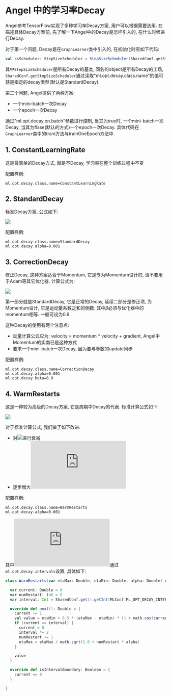 # Angel 中的学习率Decay

Angel参考TensorFlow实现了多种学习率Decay方案, 用户可以根据需要选用. 在描述具体Decay方案前, 先了解一下Angel中的Decay是怎样引入的, 在什么时候进行Decay.

对于第一个问题, Decay是在`GraphLearner`类中引入的, 在初始化时有如下代码:
```scala
val ssScheduler: StepSizeScheduler = StepSizeScheduler(SharedConf.getStepSizeScheduler, lr0)
```
其中`StepSizeScheduler`是所有Decay的基类, 同名的object是所有Decay的工场, `SharedConf.getStepSizeScheduler`通过读取"ml.opt.decay.class.name"的值可获是指定的decay类型(默认是StandardDecay).

第二个问题, Angel提供了两种方案:
- 一个mini-batch一次Decay
- 一个epoch一次Decay

通过"ml.opt.decay.on.batch"参数进行控制, 当其为true时, 一个mini-batch一次Decay, 当其为flase(默认的方式)一个epoch一次Decay. 具体代码在`GraphLearner`类中的train方法与trainOneEpoch方法中.


## 1. ConstantLearningRate
这是最简单的Decay方式, 就是不Decay, 学习率在整个训练过程中不变

配置样例:
```
ml.opt.decay.class.name=ConstantLearningRate
```

## 2. StandardDecay
标准Decay方案, 公式如下:

![](http://latex.codecogs.com/png.latex?lr_{t}=\frac{lr_0}{\sqrt{1+\alpha\cdot%20t}})

配置样例:
```
ml.opt.decay.class.name=StandardDecay
ml.opt.decay.alpha=0.001
```
## 3. CorrectionDecay
修正Decay, 这种方案适合于Momentum, 它是专为Momentum设计的, 请不要用于Adam等其它优化器. 计算公式为:

![](http://latex.codecogs.com/png.latex?lr_{t}=\frac{lr_0}{\sqrt{1+\alpha\cdot%20t}}\cdot\frac{1-\beta}{1-\beta^t})

第一部分就是StandardDecay, 它是正常的Decay, 延续二部分是修正项, 为Momentum设计, 它是运动量系数之和的倒数. 其中$\beta$必须与优化器中的momentum相等. 一般可设为0.9. 

这种Decay的使用有两个注意点:
- 动量计算公式应为: velocity = momentum * velocity + gradient, Angel中Momentum的实南已是这种方式
- 要求一个mini-batch一次Decay, 因为要与参数的update同步

配置样例:
```
ml.opt.decay.class.name=CorrectionDecay
ml.opt.decay.alpha=0.001
ml.opt.decay.beta=0.9
```
## 4. WarmRestarts
这是一种较为高级的Decay方案, 它是周期中Decay的代表. 标准计算公式如下:

![](http://latex.codecogs.com/png.latex?lr_t=lr_{min}+\frac{1}{2}\cdot\frac{lr_{max}-lr_{min}}{1+\cos{(\frac{t}{interval}\pi)}})

对于标准计算公式, 我们做了如下改进. 
- 对![](http://latex.codecogs.com/png.latex?lr_{max})进行衰减
- 遂步增大![](http://latex.codecogs.com/png.latex?interval)

配置样例:
```
ml.opt.decay.class.name=WarmRestarts
ml.opt.decay.alpha=0.001
```

其中![](http://latex.codecogs.com/png.latex?interval)通过`ml.opt.decay.intervals`设置, 具体如下:
```scala
class WarmRestarts(var etaMax: Double, etaMin: Double, alpha: Double) extends StepSizeScheduler {

  var current: Double = 0
  var numRestart: Int = 0
  var interval: Int = SharedConf.get().getInt(MLConf.ML_OPT_DECAY_INTERVALS, 100)

  override def next(): Double = {
    current += 1
    val value = etaMin + 0.5 * (etaMax - etaMin) * (1 + math.cos(current / interval * math.Pi))
    if (current == interval) {
      current = 0
      interval *= 2
      numRestart += 1
      etaMax = etaMax / math.sqrt(1.0 + numRestart * alpha)
    }

    value
  }

  override def isIntervalBoundary: Boolean = {
    current == 0
  }

}
```

